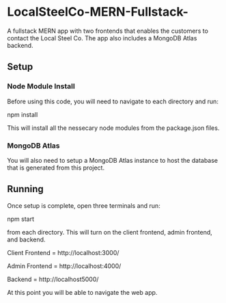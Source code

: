# LocalSteelCo-MERN-Fullstack-
A fullstack MERN app with two frontends that enables the customers to contact the Local Steel Co. The app also includes a MongoDB Atlas backend.

## Setup

### Node Module Install
Before using this code, you will need to navigate to each directory and run:

npm install

This will install all the nessecary node modules from the package.json files.

### MongoDB Atlas
You will also need to setup a MongoDB Atlas instance to host the database that is generated from this project.

## Running
Once setup is complete, open three terminals and run:

npm start

from each directory. This will turn on the client frontend, admin frontend, and backend.

Client Frontend = http://localhost:3000/

Admin Frontend = http://localhost:4000/

Backend = http://localhost5000/

At this point you will be able to navigate the web app.
